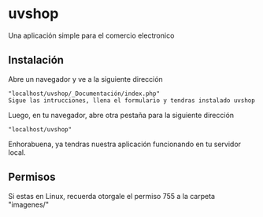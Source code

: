 uvshop
======

Una aplicación simple para el comercio electronico

## Instalación

Abre un navegador y ve a la siguiente dirección 
```
"localhost/uvshop/_Documentación/index.php"
Sigue las intrucciones, llena el formulario y tendras instalado uvshop

```
Luego, en tu navegador, abre otra pestaña para la siguiente dirección 
```
"localhost/uvshop"
```

Enhorabuena, ya tendras nuestra aplicación funcionando en tu servidor local.

## Permisos

Si estas en Linux, recuerda otorgale el permiso 755 a la carpeta "imagenes/"